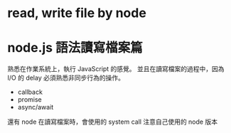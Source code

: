 # read, write file by node

# node.js 語法讀寫檔案篇

熟悉在作業系統上，執行 JavaScript 的感覺。
並且在讀寫檔案的過程中，因為 I/O 的 delay 必須熟悉非同步行為的操作。

- callback
- promise
- async/await

還有 node 在讀寫檔案時，會使用的 system call
注意自己使用的 node 版本

